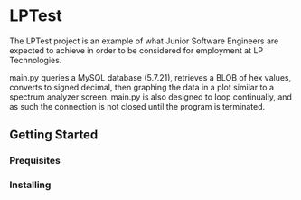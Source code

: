 # LPTest
The LPTest project is an example of what Junior Software Engineers are expected to achieve in order to be considered for employment at LP Technologies.

main.py queries a MySQL database (5.7.21), retrieves a BLOB of hex values, converts to signed decimal, then graphing the data in a plot similar to a spectrum analyzer screen.  main.py is also designed to loop continually, and as such the connection is not closed until the program is terminated.

## Getting Started

### Prequisites

### Installing
